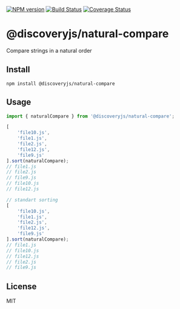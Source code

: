 [![NPM version](https://img.shields.io/npm/v/@discoveryjs/natural-compare.svg)](https://www.npmjs.com/package/@discoveryjs/natural-compare)
[![Build Status](https://github.com/discoveryjs/natural-compare/actions/workflows/build.yml/badge.svg)](https://github.com/discoveryjs/natural-compare/actions/workflows/build.yml)
[![Coverage Status](https://coveralls.io/repos/github/discoveryjs/natural-compare/badge.svg?branch=main)](https://coveralls.io/github/discoveryjs/natural-compare?branch=main)

# @discoveryjs/natural-compare

Compare strings in a natural order

## Install

```
npm install @discoveryjs/natural-compare
```

## Usage

```js
import { naturalCompare } from '@discoveryjs/natural-compare';

[
    'file10.js',
    'file1.js',
    'file2.js',
    'file12.js',
    'file9.js'
].sort(naturalCompare);
// file1.js
// file2.js
// file9.js
// file10.js
// file12.js

// standart sorting
[
    'file10.js',
    'file1.js',
    'file2.js',
    'file12.js',
    'file9.js'
].sort(naturalCompare);
// file1.js
// file10.js
// file12.js
// file2.js
// file9.js
```

## License

MIT
